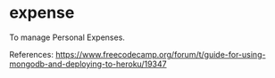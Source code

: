 # expense
To manage Personal Expenses.

References:
https://www.freecodecamp.org/forum/t/guide-for-using-mongodb-and-deploying-to-heroku/19347
